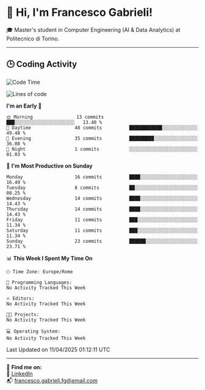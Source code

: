 # 👋 Hi, I'm Francesco Gabrieli!

🎓 Master's student in Computer Engineering (AI & Data Analytics) at Politecnico di Torino.  

---

## 🕒 Coding Activity

<!--START_SECTION:waka-->
![Code Time](http://img.shields.io/badge/Code%20Time-35%20hrs%203%20mins-blue)

![Lines of code](https://img.shields.io/badge/From%20Hello%20World%20I%27ve%20Written-45.4%20thousand%20lines%20of%20code-blue)

**I'm an Early 🐤** 

```text
🌞 Morning                13 commits          ███░░░░░░░░░░░░░░░░░░░░░░   13.40 % 
🌆 Daytime                48 commits          ████████████░░░░░░░░░░░░░   49.48 % 
🌃 Evening                35 commits          █████████░░░░░░░░░░░░░░░░   36.08 % 
🌙 Night                  1 commits           ░░░░░░░░░░░░░░░░░░░░░░░░░   01.03 % 
```
📅 **I'm Most Productive on Sunday** 

```text
Monday                   16 commits          ████░░░░░░░░░░░░░░░░░░░░░   16.49 % 
Tuesday                  8 commits           ██░░░░░░░░░░░░░░░░░░░░░░░   08.25 % 
Wednesday                14 commits          ████░░░░░░░░░░░░░░░░░░░░░   14.43 % 
Thursday                 14 commits          ████░░░░░░░░░░░░░░░░░░░░░   14.43 % 
Friday                   11 commits          ███░░░░░░░░░░░░░░░░░░░░░░   11.34 % 
Saturday                 11 commits          ███░░░░░░░░░░░░░░░░░░░░░░   11.34 % 
Sunday                   23 commits          ██████░░░░░░░░░░░░░░░░░░░   23.71 % 
```


📊 **This Week I Spent My Time On** 

```text
🕑︎ Time Zone: Europe/Rome

💬 Programming Languages: 
No Activity Tracked This Week

🔥 Editors: 
No Activity Tracked This Week

🐱‍💻 Projects: 
No Activity Tracked This Week

💻 Operating System: 
No Activity Tracked This Week
```


 Last Updated on 11/04/2025 01:12:11 UTC
<!--END_SECTION:waka-->


---



🔗 **Find me on:**  
💼 [LinkedIn](https://www.linkedin.com/in/francesco-gabrieli)  
📬 francesco.gabrieli.fg@email.com  



